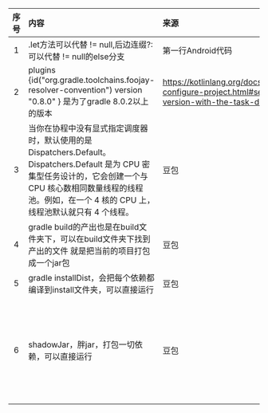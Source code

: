 | 序号 | 内容                                                                                                                                          | 来源                                                                                          | 备注                                                | 类型  |
|:--:|:--------------------------------------------------------------------------------------------------------------------------------------------|:--------------------------------------------------------------------------------------------|:--------------------------------------------------|:----|
| 1  | .let方法可以代替 != null,后边连缀?: 可以代替 != null的else分支                                                                                               | 第一行Android代码                                                                                |                                                   | tip |
| 2  | plugins {id("org.gradle.toolchains.foojay-resolver-convention") version "0.8.0" } 是为了gradle 8.0.2以上的版本                                      | https://kotlinlang.org/docs/gradle-configure-project.html#set-jdk-version-with-the-task-dsl |                                                   | tip |
| 3  | 当你在协程中没有显式指定调度器时，默认使用的是 Dispatchers.Default。Dispatchers.Default 是为 CPU 密集型任务设计的，它会创建一个与 CPU 核心数相同数量线程的线程池。例如，在一个 4 核的 CPU 上，线程池默认就只有 4 个线程。 | 豆包                                                                                          |                                                   | tip |n
| 4  | gradle build的产出也是在build文件夹下，可以在build文件夹下找到产出的文件 就是把当前的项目打包成一个jar包                                                                           | 豆包                                                                                          | 无法直接运行，因为没有依赖                                     | tip |
| 5  | gradle installDist，会把每个依赖都编译到install文件夹，可以直接运行                                                                                              | 豆包                                                                                          |                                                   | tip |
| 6  | shadowJar，胖jar，打包一切依赖，可以直接运行                                                                                                                | 豆包                                                                                          | gemini说application插件就可以，但是那个一直无法找到main，或者找不到class | tip |